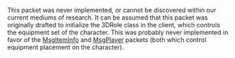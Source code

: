 This packet was never implemented, or cannot be discovered within our current mediums of research. It can be assumed that this packet was originally drafted to initialize the 3DRole class in the client, which controls the equipment set of the character. This was probably never implemented in favor of the [MsgItemInfo](Packets/MsgItemInfo) and [MsgPlayer](Packets/MsgPlayer) packets (both which control equipment placement on the character).